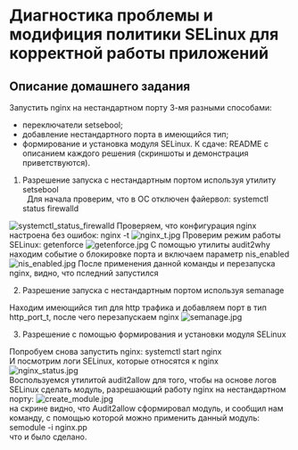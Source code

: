 # Диагностика проблемы и модифиция политики SELinux для корректной работы приложений
  
## Описание домашнего задания
  Запустить nginx на нестандартном порту 3-мя разными способами:
  -  переключатели setsebool;  
  -  добавление нестандартного порта в имеющийся тип;  
  -  формирование и установка модуля SELinux.
К сдаче:
README с описанием каждого решения (скриншоты и демонстрация приветствуются).  
  
1. Разрешение запуска с нестандартным портом используя утилиту setsebool  
   
  Для начала проверим, что в ОС отключен файервол: systemctl status firewalld  
<image src="./screens/setsebool/systemctl_status_firewalld.jpg" alt="systemctl_status_firewalld">  
  Проверяем, что конфигурация nginx настроена без ошибок: nginx -t  
<image src="./screens/setsebool/nginx_t.jpg" alt="nginx_t.jpg">  
Проверим режим работы SELinux: getenforce  
  <image src="./screens/setsebool/getenforce.jpg" alt="getenforce.jpg">  
  С помощью утилиты audit2why находим событие о блокировке порта и включаем параметр nis_enabled
  <image src="./screens/setsebool/nis_enabled.jpg" alt="nis_enabled.jpg">
  После применения данной команды и перезапуска nginx, видно, что пследний запустился  
  
  
2. Разрешение запуска с нестандартным портом используя semanage  
  
  Находим имеющийся тип для http трафика и добавляем порт в тип http_port_t, после чего перезапускаем nginx
  <image src="./screens/semanage/semanage.jpg" alt="semanage.jpg">  

3. Разрешение c помощью формирования и установки модуля SELinux  
  
  Попробуем снова запустить nginx: systemctl start nginx  
  И посмотрим логи SELinux, которые относятся к nginx  
  <image src="./screens/semodule/nginx_status.jpg" alt="nginx_status.jpg">  
  Воспользуемся утилитой audit2allow для того, чтобы на основе логов SELinux сделать модуль, разрешающий работу nginx на нестандартном порту:
  <image src="./screens/semodule/create_module.jpg" alt="create_module.jpg">  
  на скрине видно, что Audit2allow сформировал модуль, и сообщил нам команду, с помощью которой можно применить данный модуль: semodule -i nginx.pp  
  что и было сделано.



